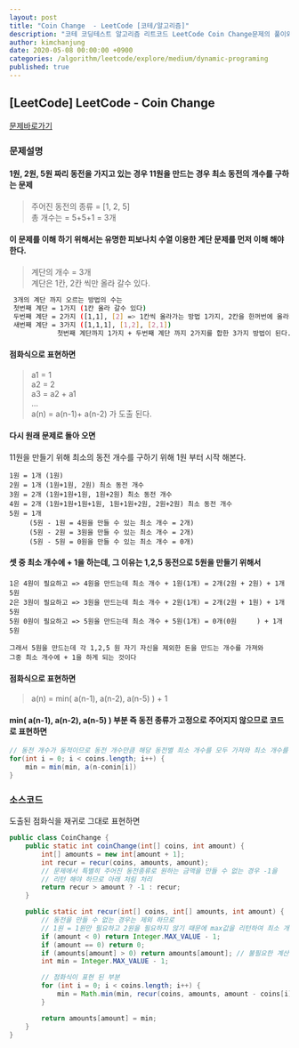 ```yaml
---
layout: post
title: "Coin Change  - LeetCode [코테/알고리즘]"
description: "코테 코딩테스트 알고리즘 리트코드 LeetCode Coin Change문제의 풀이와 해설을 합니다."
author: kimchanjung
date: 2020-05-08 00:00:00 +0900
categories: /algorithm/leetcode/explore/medium/dynamic-programing
published: true
---
```


## [LeetCode] LeetCode - Coin Change
[문제바로가기](hhttps://leetcode.com/explore/interview/card/top-interview-questions-medium/111/dynamic-programming/809)

### 문제설명
#### 1원, 2원, 5원 짜리 동전을 가지고 있는 경우 11원을 만드는 경우 최소 동전의 개수를 구하는 문제  
> 주어진 동전의 종류 = [1, 2, 5]   
> 총 개수는 = 5+5+1 = 3개  

#### 이 문제를 이해 하기 위해서는 유명한 피보나치 수열 이용한 계단 문제를 먼저 이해 해야한다.  
> 계단의 개수 = 3개  
> 계단은 1칸, 2칸 씩만 올라 갈수 있다.  

```bash
 3개의 계단 까지 오르는 방법의 수는  
 첫번째 계단 = 1가지 (1칸 올라 갈수 있다)  
 두번째 계단 = 2가지 ([1,1], [2] => 1칸씩 올라가는 방법 1가지, 2칸을 한꺼번에 올라가는 방법 1가지)  
 새번째 계단 = 3가지 ([1,1,1], [1,2], [2,1])
            첫번째 계단까지 1가지 + 두번째 계단 까지 2가지를 합한 3가지 방법이 된다.  
```
#### 점화식으로 표현하면
> a1 = 1  
> a2 = 2  
> a3 = a2 + a1  
> ...  
> a(n) = a(n-1)+ a(n-2) 가 도출 된다.  

#### 다시 원래 문제로 돌아 오면
11원을 만들기 위해 최소의 동전 개수를 구하기 위해 1원 부터 시작 해본다.
```
1원 = 1개 (1원)
2원 = 1개 (1원+1원, 2원) 최소 동전 개수
3원 = 2개 (1원+1원+1원, 1원+2원) 최소 동전 개수
4원 = 2개 (1원+1원+1원+1원, 1원+1원+2원, 2원+2원) 최소 동전 개수 
5원 = 1개 
     (5원 - 1원 = 4원을 만들 수 있는 최소 개수 = 2개)
     (5원 - 2원 = 3원을 만들 수 있는 최소 개수 = 2개)
     (5원 - 5원 = 0원을 만들 수 있는 최소 개수 = 0개) 
```

#### 셋 중 최소 개수에 + 1을 하는데, 그 이유는 1,2,5 동전으로 5원을 만들기 위해서
```
1은 4원이 필요하고 => 4원을 만드는데 최소 개수 + 1원(1개) = 2개(2원 + 2원) + 1개 5원 
2은 3원이 필요하고 => 3원을 만드는데 최소 개수 + 2원(1개) = 2개(2원 + 1원) + 1개 5원
5원 0원이 필요하고 => 5원을 만드는데 최소 개수 + 5원(1개) = 0개(0원     ) + 1개 5원

그래서 5원을 만드는데 각 1,2,5 원 자기 자신을 제외한 돈을 만드는 개수를 가져와 
그중 최소 개수에 + 1을 하게 되는 것이다
```
#### 점화식으로 표현하면
> a(n) = min( a(n-1), a(n-2), a(n-5) ) + 1  

#### min( a(n-1), a(n-2), a(n-5) ) 부분 즉 동전 종류가 고정으로 주어지지 않으므로 코드로 표현하면
```java
// 동전 개수가 동적이므로 동전 개수만큼 해당 동전별 최소 개수를 모두 가져와 최소 개수를 도출한다.
for(int i = 0; i < coins.length; i++) {
    min = min(min, a(n-conin[i])
}
```

### 소스코드
도출된 점화식을 재귀로 그대로 표현하면 

```java
public class CoinChange {
    public static int coinChange(int[] coins, int amount) {
        int[] amounts = new int[amount + 1];
        int recur = recur(coins, amounts, amount);
        // 문제에서 특별히 주어진 동전종류로 원하는 금액을 만들 수 없는 경우 -1을 
        // 리턴 해야 하므로 아래 처림 처리
        return recur > amount ? -1 : recur;
    }

    public static int recur(int[] coins, int[] amounts, int amount) {
        // 동전을 만들 수 없는 경우는 제외 하므로
        // 1원 = 1원만 필요하고 2원을 필요하지 않기 때문에 max값을 리턴하여 최소 개수계산에 제외 된다.
        if (amount < 0) return Integer.MAX_VALUE - 1;
        if (amount == 0) return 0;
        if (amounts[amount] > 0) return amounts[amount]; // 불필요한 계산을 피하기위한 memorization
        int min = Integer.MAX_VALUE - 1;

        // 점화식이 표현 된 부분
        for (int i = 0; i < coins.length; i++) {
            min = Math.min(min, recur(coins, amounts, amount - coins[i]) + 1);
        }

        return amounts[amount] = min;
    }
}
```

